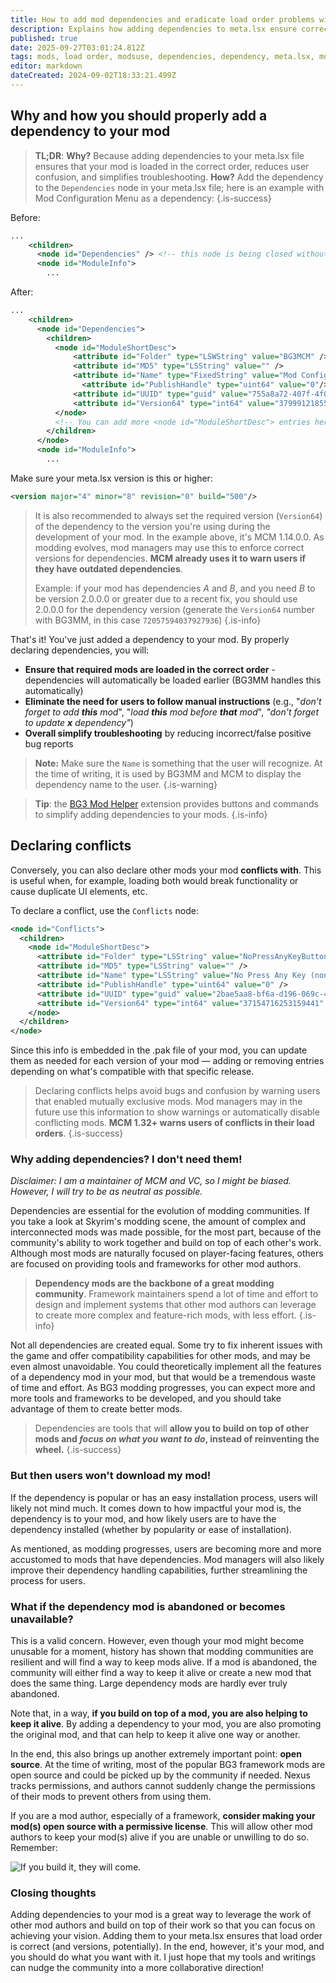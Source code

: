 ```yaml
---
title: How to add mod dependencies and eradicate load order problems with your mods
description: Explains how adding dependencies to meta.lsx ensure correct loading order, reduce user confusion, and simplify troubleshooting. The guide also addresses common concerns about dependencies, such as user reluctance and abandoned mods.
published: true
date: 2025-09-27T03:01:24.812Z
tags: mods, load order, modsuse, dependencies, dependency, meta.lsx, mod dependency, deps
editor: markdown
dateCreated: 2024-09-02T18:33:21.499Z
---
```


## Why and how you should properly add a dependency to your mod

> **TL;DR**:
> **Why?** Because adding dependencies to your meta.lsx file ensures that your mod is loaded in the correct order, reduces user confusion, and simplifies troubleshooting.
> **How?** Add the dependency to the `Dependencies` node in your meta.lsx file; here is an example with Mod Configuration Menu as a dependency:
> {.is-success}

Before:
```xml
...
    <children>
      <node id="Dependencies" /> <!-- this node is being closed without any children -->
      <node id="ModuleInfo">
        ...
```

After:
```xml
...
    <children>
      <node id="Dependencies">
        <children>
          <node id="ModuleShortDesc">
              <attribute id="Folder" type="LSWString" value="BG3MCM" />
              <attribute id="MD5" type="LSString" value="" />
              <attribute id="Name" type="FixedString" value="Mod Configuration Menu" />
            	<attribute id="PublishHandle" type="uint64" value="0"/>
              <attribute id="UUID" type="guid" value="755a8a72-407f-4f0d-9a33-274ac0f0b53d" />
              <attribute id="Version64" type="int64" value="37999121855938560" />
          </node>
          <!-- You can add more <node id="ModuleShortDesc"> entries here for additional dependencies, if needed -->
        </children>
      </node>
      <node id="ModuleInfo">
        ...
```

Make sure your meta.lsx version is this or higher:
```xml
<version major="4" minor="8" revision="0" build="500"/>
```


> It is also recommended to always set the required version (`Version64`) of the dependency to the version you're using during the development of your mod. In the example above, it's MCM 1.14.0.0.
> As modding evolves, mod managers may use this to enforce correct versions for dependencies. **MCM already uses it to warn users if they have outdated dependencies**.
>
> Example: if your mod has dependencies *A* and *B*, and you need *B* to be version 2.0.0.0 or greater due to a recent fix, you should use 2.0.0.0 for the dependency version (generate the `Version64` number with BG3MM, in this case `72057594037927936`)
{.is-info}

That's it! You've just added a dependency to your mod. By properly declaring dependencies, you will:

- **Ensure that required mods are loaded in the correct order** - dependencies will automatically be loaded earlier (BG3MM handles this automatically)
- **Eliminate the need for users to follow manual instructions** (e.g., "*don't forget to add **this** mod*", "*load **this** mod before **that** mod*", *"don't forget to update **x** dependency"*)
- **Overall simplify troubleshooting** by reducing incorrect/false positive bug reports

> **Note:** Make sure the `Name` is something that the user will recognize. At the time of writing, it is used by BG3MM and MCM to display the dependency name to the user.
> {.is-warning}

> **Tip**: the [BG3 Mod Helper](https://marketplace.visualstudio.com/items?itemName=ghostboats.bg3-mod-helper) extension provides buttons and commands to simplify adding dependencies to your mods.
> {.is-info}

## Declaring conflicts

Conversely, you can also declare other mods your mod **conflicts with**. This is useful when, for example, loading both would break functionality or cause duplicate UI elements, etc.

To declare a conflict, use the `Conflicts` node:

```xml
<node id="Conflicts">
  <children>
    <node id="ModuleShortDesc">
      <attribute id="Folder" type="LSString" value="NoPressAnyKeyButton_2bae5aa8-bf6a-d196-069c-4269f71d22a3" />
      <attribute id="MD5" type="LSString" value="" />
      <attribute id="Name" type="LSString" value="No Press Any Key (non-MCM version)" />
      <attribute id="PublishHandle" type="uint64" value="0" />
      <attribute id="UUID" type="guid" value="2bae5aa8-bf6a-d196-069c-4269f71d22a3" />
      <attribute id="Version64" type="int64" value="37154716253159441" />
    </node>
  </children>
</node>
```

Since this info is embedded in the .pak file of your mod, you can update them as needed for each version of your mod — adding or removing entries depending on what's compatible with that specific release.

> Declaring conflicts helps avoid bugs and confusion by warning users that enabled mutually exclusive mods.
Mod managers may in the future use this information to show warnings or automatically disable conflicting mods. **MCM 1.32+ warns users of conflicts in their load orders**.
> {.is-success}

### Why adding dependencies? I don't need them!

*Disclaimer: I am a maintainer of MCM and VC, so I might be biased. However, I will try to be as neutral as possible.*

Dependencies are essential for the evolution of modding communities. If you take a look at Skyrim's modding scene, the amount of complex and interconnected mods was made possible, for the most part, because of the community's ability to work together and build on top of each other's work. Although most mods are naturally focused on player-facing features, others are focused on providing tools and frameworks for other mod authors. 

> **Dependency mods are the backbone of a great modding community**.
> Framework maintainers spend a lot of time and effort to design and implement systems that other mod authors can leverage to create more complex and feature-rich mods, with less effort.
{.is-info}

Not all dependencies are created equal. Some try to fix inherent issues with the game and offer compatibility capabilities for other mods, and may be even almost unavoidable. You could theoretically implement all the features of a dependency mod in your mod, but that would be a tremendous waste of time and effort. As BG3 modding progresses, you can expect more and more tools and frameworks to be developed, and you should take advantage of them to create better mods.

> Dependencies are tools that will **allow you to build on top of other mods and *focus on what you want to do*, instead of reinventing the wheel.**
{.is-success}

### But then users won't download my mod!

If the dependency is popular or has an easy installation process, users will likely not mind much. It comes down to how impactful your mod is, the dependency is to your mod, and how likely users are to have the dependency installed (whether by popularity or ease of installation).

As mentioned, as modding progresses, users are becoming more and more accustomed to mods that have dependencies. Mod managers will also likely improve their dependency handling capabilities, further streamlining the process for users.

### What if the dependency mod is abandoned or becomes unavailable?

This is a valid concern. However, even though your mod might become unusable for a moment, history has shown that modding communities are resilient and will find a way to keep mods alive. If a mod is abandoned, the community will either find a way to keep it alive or create a new mod that does the same thing. Large dependency mods are hardly ever truly abandoned.

Note that, in a way, **if you build on top of a mod, you are also helping to keep it alive**. By adding a dependency to your mod, you are also promoting the original mod, and that can help to keep it alive one way or another.

In the end, this also brings up another extremely important point: **open source**.  At the time of writing, most of the popular BG3 framework mods are open source and could be picked up by the community if needed. Nexus tracks permissions, and authors cannot suddenly change the permissions of their mods to prevent others from using them. 

If you are a mod author, especially of a framework, **consider making your mod(s) open source with a permissive license**. This will allow other mod authors to keep your mod(s) alive if you are unable or unwilling to do so. Remember:

![If you build it, they will come.](https://i.imgur.com/XlpxKYX.gif)

### Closing thoughts

Adding dependencies to your mod is a great way to leverage the work of other mod authors and build on top of their work so that you can focus on achieving your vision. Adding them to your meta.lsx ensures that load order is correct (and versions, potentially).
In the end, however, it's your mod, and you should do what you want with it. I just hope that my tools and writings can nudge the community into a more collaborative direction!
